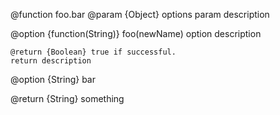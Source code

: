 @function foo.bar
@param {Object} options
param description

  @option {function(String)} foo(newName) 
  option description

    @return {Boolean} true if successful. 
    return description
  
  @option {String} bar

@return {String} something 
